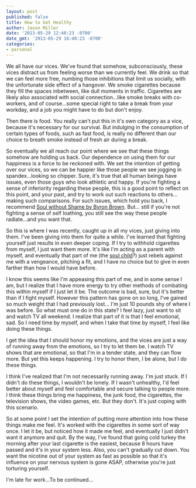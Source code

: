 ```yaml
---
layout: post
published: false
title: How to Get Healthy
author: Jason Miller
date: '2013-05-29 12:40:23 -0700'
date_gmt: '2013-05-29 16:40:23 -0700'
categories:
- personal
---
```


We all have our vices. We've found that somehow, subconsciously, these vices
distract us from feeling worse than we currently feel. We drink so that we can
feel more free, numbing those inhibitions that limit us socially, with the
unfortunate side effect of a hangover. We smoke cigarettes because they fill the
spaces inbetween, like dull moments in traffic. Cigarettes are likely also
associated with social connection...like smoke breaks with co-workers, and of
course...some special right to take a break from your workday, and a job you
might have to do but don't enjoy.

Then there is food. You really can't put this in it's own category as a vice,
because it's necessary for our survival. But indulging in the consumption of
certain types of foods, such as fast food, is really no different than our
choice to breath smoke instead of fresh air during a break.

So eventually we all reach our point where we see that these things somehow are
holding us back. Our dependence on using them for our happiness is a force to be
reckoned with. We set the intention of getting over our vices, so we can be
happier like those people we see jogging in spandex...looking so chipper. Sure,
it's true that all human beings have issues, even those guys who look athletic
and happy. If you're fighting a sense of inferiority regarding these people,
this is a good point to reflect on this point, and your past, and try to work
out such reactions to others... making such comparisons. For such issues, which
hold you back, I recommend [Soul without Shame by Byron
Brown](http://www.amazon.com/Soul-without-Shame-Liberating-Yourself/dp/157062383X).
But... still if you're not fighting a sense of self loathing, you still see the
way these people radiate...and you want that.

So this is where I was recently, caught up in all my vices, just giving into
them. I've been giving into them for quite a while. I've learned that fighting
yourself just results in even deeper coping. If I try to withhold cigarettes
from myself, I just want them more. It's like I'm acting as a parent with
myself, and eventually that part of me (the [soul
child](http://www.ahalmaas.com/glossary/soul-child)?) just rebels against me
with a vengeance, pitching a fit, and I have no choice but to give in even
farther than how I would have before.

I know this seems like I'm appeasing this part of me, and in some sense I am,
but I realize that I have more energy to try other methods of combating this
within myself if I just let it be. The outcome is bad, sure, but it's better
than if I fight myself. However this pattern has gone on so long, I've gained so
much weight that I had previously lost... I'm just 10 pounds shy of where I was
before. So what must one do in this state? I feel lazy, just want to sit and
watch TV all weekend. I realize that part of it is that I feel emotional, sad.
So I need time by myself, and when I take that time by myself, I feel like doing
these things.

I get the idea that I should honor my emotions, and the vices are just a way of
running away from the emotions, so I try to let them be. I watch TV shows that
are emotional, so that I'm in a tender state, and they can flow more. But yet
this keeps happening. I try to honor them, I be alone, but I do these things.

I think I've realized that I'm not necessarily running away. I'm just stuck. If
I didn't do these things, I wouldn't be lonely. If I wasn't unhealthy, I'd feel
better about myself and feel comfortable and secure talking to people more. I
think these things bring me happiness, the junk food, the cigarettes, the
television shows, the video games, etc. But they don't. It's just coping with
this scenario.

So at some point I set the intention of putting more attention into how these
things make me feel. It's worked with the cigarettes in some sort of way once. I
let it be, but noticed how it made me feel, and eventually I just didn't want it
anymore and quit. By the way, I've found that going cold turkey the morning
after your last cigarette is the easiest, because 8 hours have passed and it's
in your system less. Also, you can't gradually cut down. You want the nicotine
out of your system as fast as possible so that it's influence on your nervous
system is gone ASAP, otherwise you're just torturing yourself.

I'm late for work...To be continued...
